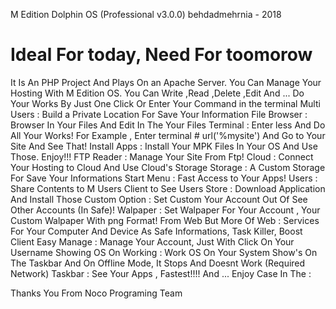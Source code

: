 M Edition Dolphin OS (Professional v3.0.0)
behdadmehrnia - 2018

# Ideal For today, Need For toomorow
It Is An PHP Project And Plays On an Apache Server.
You Can Manage Your Hosting With M Edition OS. You Can Write ,Read ,Delete ,Edit And ...
Do Your Works By Just One Click Or Enter Your Command in the terminal
Multi Users : Build a Private Location For Save Your Information
File Browser : Browser In Your Files And Edit In The Your Files
Terminal : Enter less And Do All Your Works! For Example , Enter terminal # url('%mysite') And Go to Your Site And See That!
Install Apps : Install Your MPK Files In Your OS And Use Those. Enjoy!!!
FTP Reader : Manage Your Site From Ftp!
Cloud : Connect Your Hosting to Cloud And Use Cloud's Storage
Storage : A Custom Storage For Save Your Informations
Start Menu : Fast Access to Your Apps!
Users : Share Contents to M Users Client to See Users
Store : Download Application And Install Those
Custom Option : Set Custom Your Account Out Of See Other Accounts (In Safe)!
Walpaper : Set Walpaper For Your Account , Your Custom Walpaper With png Format!
From Web But More Of Web : Services For Your Computer And Device As Safe Informations, Task Killer, Boost Client
Easy Manage : Manage Your Account, Just With Click On Your Username
Showing OS On Working : Work OS On Your System Show's On The Taskbar And On Offline Mode, It Stops And Doesnt Work (Required Network)
Taskbar : See Your Apps , Fastest!!!!
And ...
Enjoy Case In The :

Thanks You From Noco Programing Team
